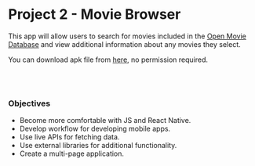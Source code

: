 # Project 2 - Movie Browser
This app will allow users to
search for movies included in the [Open Movie Database](http://www.omdbapi.com/)
and view additional information about any movies they select.

You can download apk file from [here](https://github.com/RudrakshKashyap/mobileapp/raw/master/cs50m-project2.apk), no permission required.
<br />

<br />
<br />

### Objectives
* Become more comfortable with JS and React Native.
* Develop workflow for developing mobile apps.
* Use live APIs for fetching data.
* Use external libraries for additional functionality.
* Create a multi-page application.
